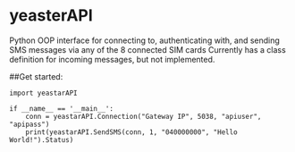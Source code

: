# yeasterAPI
Python OOP interface for connecting to, authenticating with, and sending SMS messages via any of the 8 connected SIM cards
Currently has a class definition for incoming messages, but not implemented.

##Get started:
```
import yeastarAPI

if __name__ == '__main__':
    conn = yeastarAPI.Connection("Gateway IP", 5038, "apiuser", "apipass")
    print(yeastarAPI.SendSMS(conn, 1, "040000000", "Hello World!").Status)
```
